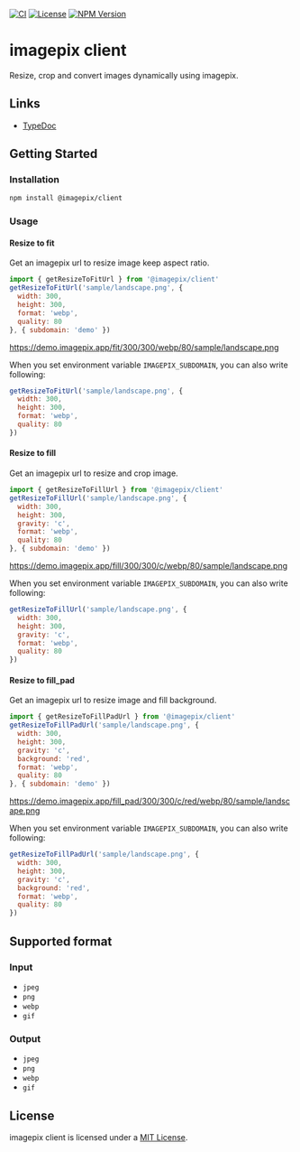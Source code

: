 [![CI](https://github.com/s12m/imagepix-client/actions/workflows/ci.yml/badge.svg)](https://github.com/s12m/imagepix-client/actions/workflows/ci.yml)
[![License](https://img.shields.io/npm/l/@imagepix/client.svg?style=flat-square)]()
[![NPM Version](https://badge.fury.io/js/%40imagepix%2Fclient.svg)](https://www.npmjs.com/@imagepix/client)

# imagepix client

Resize, crop and convert images dynamically using imagepix.

## Links

- [TypeDoc](https://imagepix.github.io/client-js/)

## Getting Started

### Installation

```sh
npm install @imagepix/client
```

### Usage

#### Resize to fit

Get an imagepix url to resize image keep aspect ratio.

```js
import { getResizeToFitUrl } from '@imagepix/client'
getResizeToFitUrl('sample/landscape.png', {
  width: 300,
  height: 300,
  format: 'webp',
  quality: 80
}, { subdomain: 'demo' })
```

https://demo.imagepix.app/fit/300/300/webp/80/sample/landscape.png

When you set environment variable `IMAGEPIX_SUBDOMAIN`, you can also write following:

```js
getResizeToFitUrl('sample/landscape.png', {
  width: 300,
  height: 300,
  format: 'webp',
  quality: 80
})
```

#### Resize to fill

Get an imagepix url to resize and crop image.

```js
import { getResizeToFillUrl } from '@imagepix/client'
getResizeToFillUrl('sample/landscape.png', {
  width: 300,
  height: 300,
  gravity: 'c',
  format: 'webp',
  quality: 80
}, { subdomain: 'demo' })
```

https://demo.imagepix.app/fill/300/300/c/webp/80/sample/landscape.png

When you set environment variable `IMAGEPIX_SUBDOMAIN`, you can also write following:

```js
getResizeToFillUrl('sample/landscape.png', {
  width: 300,
  height: 300,
  gravity: 'c',
  format: 'webp',
  quality: 80
})
```

#### Resize to fill_pad

Get an imagepix url to resize image and fill background.

```js
import { getResizeToFillPadUrl } from '@imagepix/client'
getResizeToFillPadUrl('sample/landscape.png', {
  width: 300,
  height: 300,
  gravity: 'c',
  background: 'red',
  format: 'webp',
  quality: 80
}, { subdomain: 'demo' })
```

https://demo.imagepix.app/fill_pad/300/300/c/red/webp/80/sample/landscape.png

When you set environment variable `IMAGEPIX_SUBDOMAIN`, you can also write following:

```js
getResizeToFillPadUrl('sample/landscape.png', {
  width: 300,
  height: 300,
  gravity: 'c',
  background: 'red',
  format: 'webp',
  quality: 80
})
```

## Supported format

### Input

- `jpeg`
- `png`
- `webp`
- `gif`

### Output

- `jpeg`
- `png`
- `webp`
- `gif`

## License

imagepix client is licensed under a [MIT License](./LICENSE).
